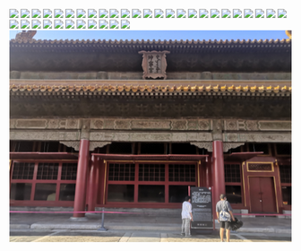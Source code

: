 ![](https://github.com/Frank-Hong/photos/blob/master/theForbiddenCity/IMG_20220515_171143.jpg)
![](https://github.com/Frank-Hong/photos/blob/master/theForbiddenCity/IMG_20220515_171155.jpg)
![](https://github.com/Frank-Hong/photos/blob/master/theForbiddenCity/IMG_20220515_171724.jpg)
![](https://github.com/Frank-Hong/photos/blob/master/theForbiddenCity/IMG_20220515_171847.jpg)
![](https://github.com/Frank-Hong/photos/blob/master/theForbiddenCity/IMG_20220515_171905.jpg)
![](https://github.com/Frank-Hong/photos/blob/master/theForbiddenCity/IMG_20220515_173051.jpg)
![](https://github.com/Frank-Hong/photos/blob/master/theForbiddenCity/IMG_20220713_155324.jpg)
![](https://github.com/Frank-Hong/photos/blob/master/theForbiddenCity/IMG_20220713_155400.jpg)
![](https://github.com/Frank-Hong/photos/blob/master/theForbiddenCity/IMG_20220713_155432.jpg)
![](https://github.com/Frank-Hong/photos/blob/master/theForbiddenCity/IMG_20220713_160326.jpg)
![](https://github.com/Frank-Hong/photos/blob/master/theForbiddenCity/IMG_20220713_160335.jpg)
![](https://github.com/Frank-Hong/photos/blob/master/theForbiddenCity/IMG_20220713_160346.jpg)
![](https://github.com/Frank-Hong/photos/blob/master/theForbiddenCity/IMG_20220713_160449.jpg)
![](https://github.com/Frank-Hong/photos/blob/master/theForbiddenCity/IMG_20220713_160759.jpg)
![](https://github.com/Frank-Hong/photos/blob/master/theForbiddenCity/IMG_20220713_160841.jpg)
![](https://github.com/Frank-Hong/photos/blob/master/theForbiddenCity/IMG_20220713_161141.jpg)
![](https://github.com/Frank-Hong/photos/blob/master/theForbiddenCity/IMG_20220713_161147.jpg)
![](https://github.com/Frank-Hong/photos/blob/master/theForbiddenCity/IMG_20220713_161149.jpg)
![](https://github.com/Frank-Hong/photos/blob/master/theForbiddenCity/IMG_20220713_161307.jpg)
![](https://github.com/Frank-Hong/photos/blob/master/theForbiddenCity/IMG_20220713_161327.jpg)
![](https://github.com/Frank-Hong/photos/blob/master/theForbiddenCity/IMG_20220713_161542.jpg)
![](https://github.com/Frank-Hong/photos/blob/master/theForbiddenCity/IMG_20220713_161620.jpg)
![](https://github.com/Frank-Hong/photos/blob/master/theForbiddenCity/IMG_20220713_163047.jpg)
![](https://github.com/Frank-Hong/photos/blob/master/theForbiddenCity/IMG_20220713_163301.jpg)
![](https://github.com/Frank-Hong/photos/blob/master/theForbiddenCity/IMG_20220713_163612.jpg)
![](https://github.com/Frank-Hong/photos/blob/master/theForbiddenCity/IMG_20220713_163659.jpg)
![](https://github.com/Frank-Hong/photos/blob/master/theForbiddenCity/IMG_20220713_163711.jpg)
![](https://github.com/Frank-Hong/photos/blob/master/theForbiddenCity/IMG_20220713_164030.jpg)
![](https://github.com/Frank-Hong/photos/blob/master/theForbiddenCity/IMG_20220713_164038.jpg)
![](https://github.com/Frank-Hong/photos/blob/master/theForbiddenCity/IMG_20220713_164231.jpg)
![](https://github.com/Frank-Hong/photos/blob/master/theForbiddenCity/IMG_20220713_164250.jpg)
![](https://github.com/Frank-Hong/photos/blob/master/theForbiddenCity/IMG_20220713_164312.jpg)
![](https://github.com/Frank-Hong/photos/blob/master/theForbiddenCity/IMG_20220713_164313.jpg)
![](https://github.com/Frank-Hong/photos/blob/master/theForbiddenCity/IMG_20220713_164338.jpg)
![](https://github.com/Frank-Hong/photos/blob/master/theForbiddenCity/IMG_20220713_164533.jpg)
![](https://github.com/Frank-Hong/photos/blob/master/theForbiddenCity/IMG_20220713_165016.jpg)
![](https://github.com/Frank-Hong/photos/blob/master/theForbiddenCity/IMG_20220713_224843.jpg)